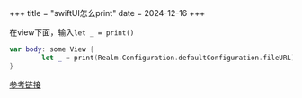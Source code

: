 +++
title = "swiftUI怎么print"
date = 2024-12-16
+++

在view下面，输入`let _ = print()`

```swift
var body: some View {
        let _ = print(Realm.Configuration.defaultConfiguration.fileURL)
}
```

[参考链接](https://stackoverflow.com/questions/73878378/why-i-cannot-use-print-statement-in-my-swiftui-view)
